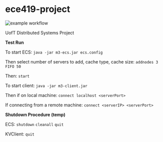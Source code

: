# ece419-project
![example workflow](https://github.com/frederickjboyd/ece419-project/actions/workflows/ant.yml/badge.svg)

UofT Distributed Systems Project

**Test Run**

To start ECS: `java -jar m3-ecs.jar ecs.config`

Then select number of servers to add, cache type, cache size:
`addnodes 3 FIFO 50`

Then: `start`

To start client: `java -jar m3-client.jar`

Then if on local machine: `connect localhost <serverPort>`

If connecting from a remote machine: `connect <serverIP> <serverPort>`

**Shutdown Procedure (temp)**

ECS: 
`shutdown`
`cleanall`
`quit`

KVClient: `quit`
